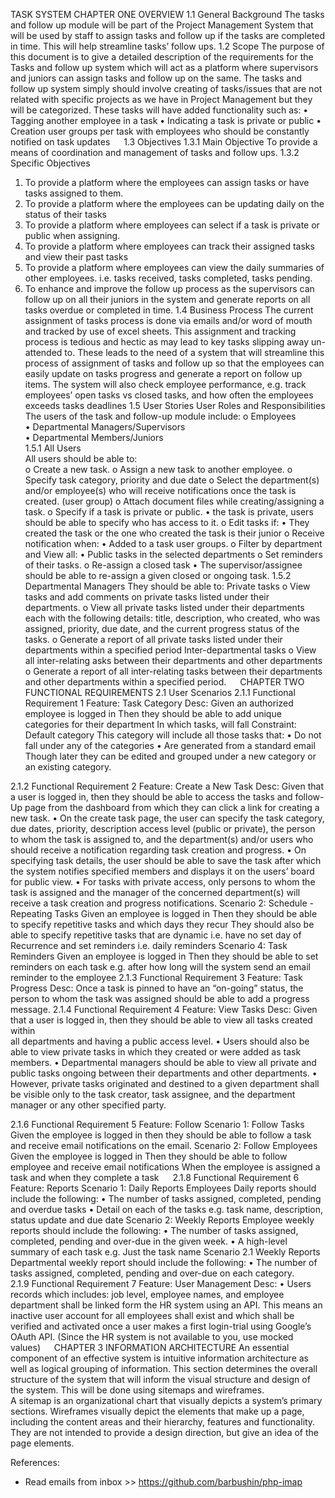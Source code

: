 TASK SYSTEM 
CHAPTER ONE OVERVIEW
1.1 General Background
The tasks and follow up module will be part of the Project Management System that will be used by staff to assign tasks and follow up if the tasks are completed in time. This will help streamline tasks’ follow ups.
1.2 Scope
The purpose of this document is to give a detailed description of the requirements for the Tasks and follow up system which will act as a platform where supervisors and juniors can assign tasks and follow up on the same. The tasks and follow up system simply should involve creating of tasks/issues that are not related with specific projects as we have in Project Management but they will be categorized. 
These tasks will have added functionality such as: 
•	Tagging another employee in a task
•	Indicating a task is private or public
•	Creation user groups per task with employees who should be constantly notified on task updates
 
1.3 Objectives
1.3.1 Main Objective
To provide a means of coordination and management of tasks and follow ups.
1.3.2 Specific Objectives
1.	To provide a platform where the employees can assign tasks or have tasks assigned to them.
2.	To provide a platform where the employees can be updating daily on the status of their tasks
3.	To provide a platform where employees can select if a task is private or public when assigning.
4.	To provide a platform where employees can track their assigned tasks and view their past tasks
5.	To provide a platform where employees can view the daily summaries of other employees. i.e. tasks received, tasks completed, tasks pending.
6.	To enhance and improve the follow up process as the supervisors can follow up on all their juniors in the system and generate reports on all tasks overdue or completed in time.
1.4 Business Process
The current assignment of tasks process is done via emails and/or word of mouth and tracked by use of excel sheets. This assignment and tracking process is tedious and hectic as may lead to key tasks slipping away un-attended to. These leads to the need of a system that will streamline this process of assignment of tasks and follow up so that the employees can easily update on tasks progress and generate a report on follow up items.
The system will also check employee performance, e.g. track employees’ open tasks vs closed tasks, and how often the employees exceeds tasks deadlines 
1.5 User Stories
User Roles and Responsibilities
The users of the task and follow-up module include: 
o	Employees  
•	Departmental Managers/Supervisors  
•	Departmental Members/Juniors  
1.5.1 All Users  
All users should be able to:  
o	Create a new task.
o	Assign a new task to another employee.
o	Specify task category, priority and due date
o	Select the department(s) and/or employee(s) who will receive notifications once the task is created. (user group)
o	Attach document files while creating/assigning a task.
o	Specify if a task is private or public.
•	 the task is private, users should be able to specify who has access to it.
o	Edit tasks if:
•	They created the task or the one who created the task is their junior
o	Receive notification when: 
•	Added to a task user groups.
o	Filter by department and View all:
•	Public tasks in the selected departments 
o	Set reminders of their tasks.
o	Re-assign a closed task
•	The supervisor/assignee should be able to re-assign a given closed or ongoing task.
1.5.2 Departmental Managers
They should be able to:
Private tasks
o	View tasks and add comments on private tasks listed under their departments.
o	View all private tasks listed under their departments each with the following details: title, description, who created, who was assigned, priority, due date, and the current progress status of the tasks.
o	Generate a report of all private tasks listed under their departments within a specified period 
Inter-departmental tasks
o	View all inter-relating asks between their departments and other departments 
o	Generate a report of all inter-relating tasks between their departments and other departments within a specified period.
 
CHAPTER TWO FUNCTIONAL REQUIREMENTS
2.1 User Scenarios
2.1.1 Functional Requirement 1
Feature: Task Category
Desc: Given an authorized employee is logged in 
             Then they should be able to add unique categories for their department 
             In which tasks, will fall 
Constraint:
Default category
This category will include all those tasks that:
•	Do not fall under any of the categories
•	Are generated from a standard email
Though later they can be edited and grouped under a new category or an existing category.

2.1.2 Functional Requirement 2
Feature: Create a New Task
Desc:      Given that a user is logged in, then they should be able to access the tasks and follow-
                   Up page from the dashboard from which they can click a link for creating a new task.
•	On the create task page, the user can specify the task category, due dates, priority, description access level (public or private), the person to whom the task is assigned to, and the department(s) and/or users who should receive a notification regarding task creation and progress.
•	On specifying task details, the user should be able to save the task after which the system notifies specified members and displays it on the users’ board for public view.
•	For tasks with private access, only persons to whom the task is assigned and the manager of the concerned department(s) will receive a task creation and progress notifications.
Scenario 2: Schedule - Repeating Tasks
Given an employee is logged in
Then they should be able to specify repetitive tasks and which days they recur
They should also be able to specify repetitive tasks that are dynamic i.e. have no set day of 
Recurrence and set reminders i.e. daily reminders
Scenario 4: Task Reminders
Given an employee is logged in
Then they should be able to set reminders on each task
e.g. after how long will the system send an email reminder to the employee
2.1.3 Functional Requirement 3
Feature: Task Progress
Desc: Once a task is pinned to have an “on-going” status, the person to whom the task was 
             assigned should be able to add a progress message.
2.1.4 Functional Requirement 4
Feature: View Tasks
Desc:     Given that a user is logged in, then they should be able to view all tasks created within   
                   all departments and having a public access level. 
•	Users should also be able to view private tasks in which they created or were added as task members.
•	Departmental managers should be able to view all private and public tasks ongoing between their departments and other departments.
•	However, private tasks originated and destined to a given department shall be visible only to the task creator, task assignee, and the department manager or any other specified party.

2.1.6 Functional Requirement 5
Feature: Follow
Scenario 1: Follow Tasks
Given the employee is logged in 
then they should be able to follow a task and receive email notifications on the email.
Scenario 2: Follow Employees
Given the employee is logged in
Then they should be able to follow employee and receive email notifications
When the employee is assigned a task and when they complete a task
 
2.1.8 Functional Requirement 6
Feature: Reports
Scenario 1: Daily Reports
Employees Daily reports should include the following:
•	The number of tasks assigned, completed, pending and overdue tasks
•	Detail on each of the tasks e.g. task name, description, status update and due date
Scenario 2: Weekly Reports
Employee weekly reports should include the following:
•	The number of tasks assigned, completed, pending and over-due in the given week.
•	A high-level summary of each task e.g. Just the task name
Scenario 2.1 Weekly Reports
Departmental weekly report should include the following:
•	The number of tasks assigned, completed, pending and over-due on each category.
 
2.1.9 Functional Requirement 7
Feature: User Management
Desc: 
•	Users records which includes: job level, employee names, and employee department shall be linked form the HR system using an API. This means an inactive user account for all employees shall exist and which shall be verified and activated once a user makes a first login-trial using Google’s OAuth API. (Since the HR system is not available to you, use mocked values)
 
CHAPTER 3 INFORMATION ARCHITECTURE
An essential component of an effective system is intuitive information architecture as well as logical grouping of information. This section determines the overall structure of the system that will inform the visual structure and design of the system. This will be done using sitemaps and wireframes.  
A sitemap is an organizational chart that visually depicts a system’s primary sections. 
Wireframes visually depict the elements that make up a page, including the content areas and their hierarchy, features and functionality. They are not intended to provide a design direction, but give an idea of the page elements. 



References:
-  Read emails from inbox >> https://github.com/barbushin/php-imap  


